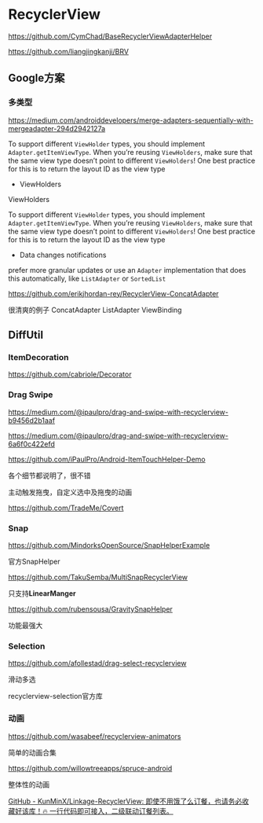 # RecyclerView

https://github.com/CymChad/BaseRecyclerViewAdapterHelper

https://github.com/liangjingkanji/BRV

## Google方案

### 多类型

https://medium.com/androiddevelopers/merge-adapters-sequentially-with-mergeadapter-294d2942127a

To support different `ViewHolder` types, you should implement `Adapter.getItemViewType`. When you’re reusing `ViewHolders`, make sure that the same view type doesn’t point to different `ViewHolders`! One best practice for this is to return the layout ID as the view type

+ ViewHolders

ViewHolders

To support different `ViewHolder` types, you should implement `Adapter.getItemViewType`. When you’re reusing `ViewHolders`, make sure that the same view type doesn’t point to different `ViewHolders`! One best practice for this is to return the layout ID as the view type

+ Data changes notifications

prefer more granular updates or use an `Adapter` implementation that does this automatically, like `ListAdapter` or `SortedList`

https://github.com/erikjhordan-rey/RecyclerView-ConcatAdapter

很清爽的例子 ConcatAdapter ListAdapter ViewBinding

## DiffUtil

### ItemDecoration

https://github.com/cabriole/Decorator

### Drag Swipe

https://medium.com/@ipaulpro/drag-and-swipe-with-recyclerview-b9456d2b1aaf

https://medium.com/@ipaulpro/drag-and-swipe-with-recyclerview-6a6f0c422efd

https://github.com/iPaulPro/Android-ItemTouchHelper-Demo

各个细节都说明了，很不错

主动触发拖曳，自定义选中及拖曳的动画

https://github.com/TradeMe/Covert

### Snap

https://github.com/MindorksOpenSource/SnapHelperExample

官方SnapHelper

https://github.com/TakuSemba/MultiSnapRecyclerView

只支持**LinearManger**

https://github.com/rubensousa/GravitySnapHelper

功能最强大

### Selection

https://github.com/afollestad/drag-select-recyclerview

滑动多选

recyclerview-selection官方库

### 动画

https://github.com/wasabeef/recyclerview-animators

简单的动画合集

https://github.com/willowtreeapps/spruce-android

整体性的动画

[GitHub - KunMinX/Linkage-RecyclerView: 即使不用饿了么订餐，也请务必收藏好该库！🔥 一行代码即可接入，二级联动订餐列表。](https://github.com/KunMinX/Linkage-RecyclerView)
